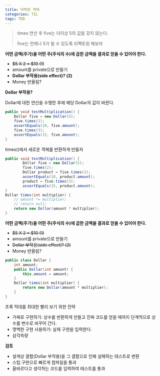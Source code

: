 ```yaml
---
title: 타락한 객체
categories: TIL
tags: TDD
---
```


>times 연산 후 five는 더이상 5의 값을 갖지 않는다.
>
>five는 언제나 5가 될 수 있도록 리팩토링 해보자



**어떤 금액(주가)을 어떤 주(주식의 수)에 곱한 금액을 결과로 얻을 수 있어야 한다.**

* ~~$5 X 2 = $10 (1)~~
* amount를 private으로 만들기
* **Dollar 부작용(side effect)? (2)**
* Money 반올림?



**Dollar 부작용?**

Dollar에 대한 연산을 수행한 후에 해당 Dollar의 값이 바뀐다. 

```java
public void testMultiplication() {
    Dollar five = new Dollar(5);
    five.times(2);
    assertEquals(10, five.amount);
    five.times(3);
    assertEquals(15, five.amount);
}
```

times()에서 새로운 객체를 반환하게 만들자

```java
public void testMultiplication() {
        Dollar five = new Dollar(5);
        five.times(2);
        Dollar product = five.times(2);
        assertEquals(10, product.amount);
        product = five.times(3);
        assertEquals(15, product.amount);
}
Dollar times(int multiplier) {
    // amount *= multiplier;
    // return null;
    return new Dollar(amount * multiplier);
}
```



**어떤 금액(주가)을 어떤 주(주식의 수)에 곱한 금액을 결과로 얻을 수 있어야 한다.**

* ~~$5 X 2 = $10 (1)~~
* amount를 private으로 만들기
* ~~Dollar 부작용(side effect)? (2)~~
* Money 반올림?

```java
public class Dollar {
    int amount;
    public Dollar(int amount) {
        this.amount = amount;
    }
    Dollar times(int multiplier) {
        return new Dollar(amount * multiplier);
    }
}
```



초록 막대를 최대한 빨리 보기 위한 전략

* 가짜로 구현하기: 상수를 반환하게 만들고 진짜 코드를 얻을 때까지 단계적으로 상수를 변수로 바꾸어 간다.
* 명백한 구현 사용하기: 실제 구현을 입력한다.
* 삼각측량



**검토**

* 설계상 결함(Dollar 부작용)을 그 결함으로 인해 실패하는 테스트로 변환
* 스텁 구현으로 빠르게 컴파일을 통과
* 올바르다고 생각하는 코드를 입력하여 테스트를 통과